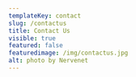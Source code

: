 ```yaml
---
templateKey: contact
slug: /contactus
title: Contact Us
visible: true
featured: false
featuredimage: /img/contactus.jpg
alt: photo by Nervenet
---
```

